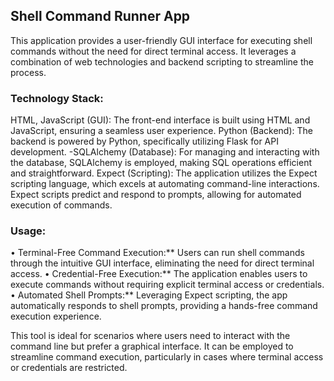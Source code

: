 ## Shell Command Runner App
This application provides a user-friendly GUI interface for executing shell commands without the need for direct terminal access. It leverages a combination of web technologies and backend scripting to streamline the process.
### Technology Stack:
HTML, JavaScript (GUI): The front-end interface is built using HTML and JavaScript, ensuring a seamless user experience.
Python (Backend): The backend is powered by Python, specifically utilizing Flask for API development.
-SQLAlchemy (Database): For managing and interacting with the database, SQLAlchemy is employed, making SQL operations efficient and straightforward.
Expect (Scripting): The application utilizes the Expect scripting language, which excels at automating command-line interactions. Expect scripts predict and respond to prompts, allowing for automated execution of commands.

### Usage:
•	Terminal-Free Command Execution:** Users can run shell commands through the intuitive GUI interface, eliminating the need for direct terminal access.
•	Credential-Free Execution:** The application enables users to execute commands without requiring explicit terminal access or credentials.
•	Automated Shell Prompts:** Leveraging Expect scripting, the app automatically responds to shell prompts, providing a hands-free command execution experience.

This tool is ideal for scenarios where users need to interact with the command line but prefer a graphical interface. It can be employed to streamline command execution, particularly in cases where terminal access or credentials are restricted.
